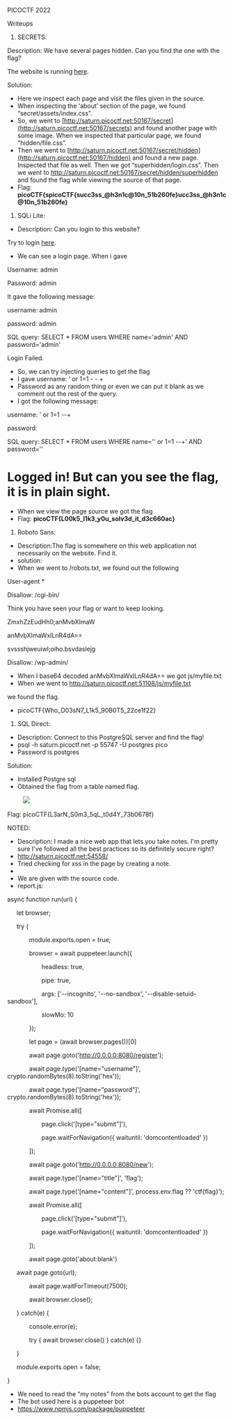 ﻿PICOCTF 2022

Writeups


1. SECRETS:

Description: We have several pages hidden. Can you find the one with the flag?

The website is running [here](http://saturn.picoctf.net:50167/).

Solution:

- Here we inspect each page and visit the files given in the source.
- When inspecting the ‘about’ section of the page, we found “secret/assets/index.css”. 
- So, we went to [http://saturn.picoctf.net:50167/secret](http://saturn.picoctf.net:50167/secrets) and found another page with some image. When we inspected that particular page, we found “hidden/file.css”.
- Then we went to [http://saturn.picoctf.net:50167/secret/hidden](http://saturn.picoctf.net:50167/hidden) and found a new page. Inspected that file as well. Then we got “superhidden/login.css”. Then we went to <http://saturn.picoctf.net:50167/secret/hidden/superhidden> and found the flag while viewing the source of that page.
- Flag: **picoCTF{spicoCTF{succ3ss\_@h3n1c@10n\_51b260fe}ucc3ss\_@h3n1c@10n\_51b260fe}**

1. SQLi Lite:
- Description: Can you login to this website?

Try to login [here](http://saturn.picoctf.net:57561/).

- We can see a login page. When i gave 

Username: admin

Password: admin

It gave the following message:

username: admin

password: admin

SQL query: SELECT \* FROM users WHERE name='admin' AND password='admin'

Login Failed.

- So, we can try injecting queries to get the flag
- I gave username: ‘ or 1=1 - - +
- Password as any random thing or even we can put it blank as we comment out the rest of the query.
- I got the following message:

username: ' or 1=1 --+

password: 

SQL query: SELECT \* FROM users WHERE name='' or 1=1 --+' AND password=''
# Logged in! But can you see the flag, it is in plain sight.
- When we view the page source we got the flag
- Flag: **picoCTF{L00k5\_l1k3\_y0u\_solv3d\_it\_d3c660ac}**

1. Roboto Sans:
- Description:The flag is somewhere on this web application not necessarily on the website. Find it.
- solution:
- When we went to /robots.txt, we found out the following

User-agent \*

Disallow: /cgi-bin/

Think you have seen your flag or want to keep looking.

ZmxhZzEudHh0;anMvbXlmaW

anMvbXlmaWxlLnR4dA==

svssshjweuiwl;oiho.bsvdaslejg

Disallow: /wp-admin/

- When I base64 decoded anMvbXlmaWxlLnR4dA== we got js/myfile.txt
- When we went to http://saturn.picoctf.net:51108/js/myfile.txt

we found the flag.

- picoCTF{Who\_D03sN7\_L1k5\_90B0T5\_22ce1f22}


1. SQL Direct:
- Description: Connect to this PostgreSQL server and find the flag!
- psql -h saturn.picoctf.net -p 55747 -U postgres pico
- Password is postgres

Solution:

- Installed Postgre sql 
- Obtained the flag from a table named flag.

`     `![](Aspose.Words.b0898eed-02a5-48dc-ab5d-2ec62a2fee17.001.jpeg)

Flag: picoCTF{L3arN\_S0m3\_5qL\_t0d4Y\_73b0678f}


NOTED:

- Description: I made a nice web app that lets you take notes. I'm pretty sure I've followed all the best practices so its definitely secure right?
- <http://saturn.picoctf.net:54558/>
- Tried checking for xss in the page by creating a note.
- <script>alert(1)</script>
- We are given with the source code.
- report.js:

async function run(url) {

`	`let browser;


`	`try {

`		`module.exports.open = true;

`		`browser = await puppeteer.launch({

`			`headless: true,

`			`pipe: true,

`			`args: ['--incognito', '--no-sandbox', '--disable-setuid-sandbox'],

`			`slowMo: 10

`		`});


`		`let page = (await browser.pages())[0]


`		`await page.goto('http://0.0.0.0:8080/register');

`		`await page.type('[name="username"]', crypto.randomBytes(8).toString('hex'));

`		`await page.type('[name="password"]', crypto.randomBytes(8).toString('hex'));


`		`await Promise.all([

`			`page.click('[type="submit"]'),

`			`page.waitForNavigation({ waituntil: 'domcontentloaded' })

`		`]);


`		`await page.goto('http://0.0.0.0:8080/new');

`		`await page.type('[name="title"]', 'flag');

`		`await page.type('[name="content"]', process.env.flag ?? 'ctf{flag}');


`		`await Promise.all([

`			`page.click('[type="submit"]'),

`			`page.waitForNavigation({ waituntil: 'domcontentloaded' })

`		`]);

`		`await page.goto('about:blank')

`	`await page.goto(url);

`		`await page.waitForTimeout(7500);

`		`await browser.close();

`	`} catch(e) {

`		`console.error(e);

`		`try { await browser.close() } catch(e) {}

`	`}


`	`module.exports.open = false;

}


- We need to read the “my notes” from the bots account to get the flag
- The bot used here is a puppeteer bot
- <https://www.npmjs.com/package/puppeteer> 

